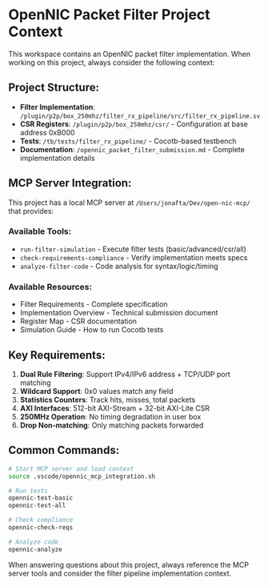 # OpenNIC Packet Filter Project Context

This workspace contains an OpenNIC packet filter implementation. When working on this project, always consider the following context:

## Project Structure:
- **Filter Implementation**: `/plugin/p2p/box_250mhz/filter_rx_pipeline/src/filter_rx_pipeline.sv`
- **CSR Registers**: `/plugin/p2p/box_250mhz/csr/` - Configuration at base address 0xB000
- **Tests**: `/tb/tests/filter_rx_pipeline/` - Cocotb-based testbench
- **Documentation**: `/opennic_packet_filter_submission.md` - Complete implementation details

## MCP Server Integration:
This project has a local MCP server at `/Users/jonafta/Dev/open-nic-mcp/` that provides:

### Available Tools:
- `run-filter-simulation` - Execute filter tests (basic/advanced/csr/all)
- `check-requirements-compliance` - Verify implementation meets specs
- `analyze-filter-code` - Code analysis for syntax/logic/timing

### Available Resources:
- Filter Requirements - Complete specification
- Implementation Overview - Technical submission document  
- Register Map - CSR documentation
- Simulation Guide - How to run Cocotb tests

## Key Requirements:
1. **Dual Rule Filtering**: Support IPv4/IPv6 address + TCP/UDP port matching
2. **Wildcard Support**: 0x0 values match any field
3. **Statistics Counters**: Track hits, misses, total packets
4. **AXI Interfaces**: 512-bit AXI-Stream + 32-bit AXI-Lite CSR
5. **250MHz Operation**: No timing degradation in user box
6. **Drop Non-matching**: Only matching packets forwarded

## Common Commands:
```bash
# Start MCP server and load context
source .vscode/opennic_mcp_integration.sh

# Run tests
opennic-test-basic
opennic-test-all

# Check compliance
opennic-check-reqs

# Analyze code
opennic-analyze
```

When answering questions about this project, always reference the MCP server tools and consider the filter pipeline implementation context.
